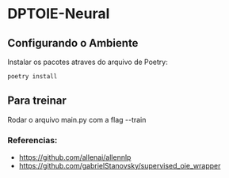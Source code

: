 # DPTOIE-Neural

## Configurando o Ambiente

Instalar os pacotes atraves do arquivo de Poetry:
````
poetry install
````

## Para treinar

Rodar o arquivo main.py com a flag --train


### Referencias:
* https://github.com/allenai/allennlp
* https://github.com/gabrielStanovsky/supervised_oie_wrapper
